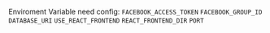 Enviroment Variable need config:
`FACEBOOK_ACCESS_TOKEN`
`FACEBOOK_GROUP_ID`
`DATABASE_URI`
`USE_REACT_FRONTEND`
`REACT_FRONTEND_DIR`
`PORT`